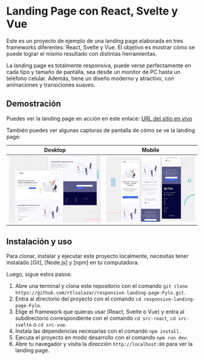 # Landing Page con React, Svelte y Vue
Este es un proyecto de ejemplo de una landing page elaborada en tres frameworks diferentes: React, Svelte y Vue. El objetivo es mostrar cómo se puede lograr el mismo resultado con distintas herramientas.

La landing page es totalmente responsiva, puede verse perfectamente en cada tipo y tamaño de pantalla, sea desde un monitor de PC hasta un teléfono celular. Además, tiene un diseño moderno y atractivo, con animaciones y transiciones suaves.

## Demostración
Puedes ver la landing page en acción en este enlace:
[URL del sitio en vivo](https://rtlsalazar.github.io/responsive-landing-page-Fylo/site/)

También puedes ver algunas capturas de pantalla de cómo se ve la landing page:

| Desktop | Mobile | 
| - | - |
| ![Desktop Preview](./Screenshot_desktop.webp) |![Mobile Preview](./Screenshot_mobile.webp) |


## Instalación y uso

Para clonar, instalar y ejecutar este proyecto localmente, necesitas tener instalado [Git], [Node.js] y [npm] en tu computadora.

Luego, sigue estos pasos:

1. Abre una terminal y clona este repositorio con el comando `git clone https://github.com/rtlsalazar/responsive-landing-page-Fylo.git`.
2. Entra al directorio del proyecto con el comando `cd responsive-landing-page-Fylo`.
3. Elige el framework que quieras usar (React, Svelte o Vue) y entra al subdirectorio correspondiente con el comando `cd src-react`, `cd src-svelte` o `cd src-vue`.
4. Instala las dependencias necesarias con el comando `npm install`.
5. Ejecuta el proyecto en modo desarrollo con el comando `npm run dev`.
6. Abre tu navegador y visita la dirección `http://localhost:80` para ver la landing page.